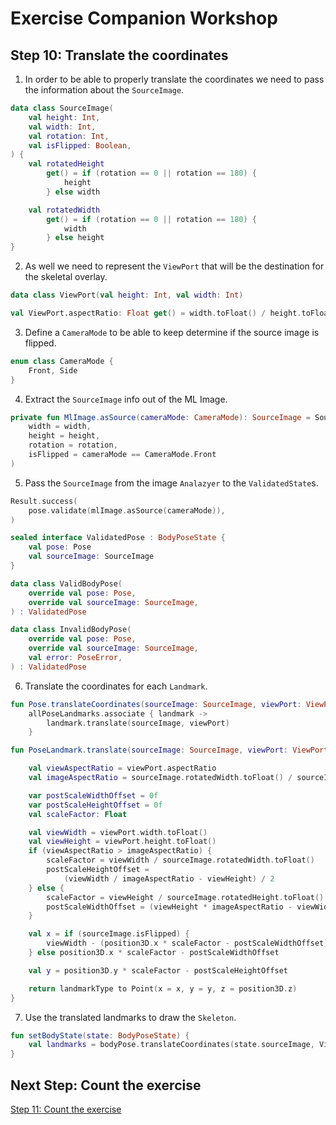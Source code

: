 # Exercise Companion Workshop

## Step 10: Translate the coordinates

1. In order to be able to properly translate the coordinates we need to pass the information about
   the `SourceImage`.

```kotlin
data class SourceImage(
    val height: Int,
    val width: Int,
    val rotation: Int,
    val isFlipped: Boolean,
) {
    val rotatedHeight
        get() = if (rotation == 0 || rotation == 180) {
            height
        } else width

    val rotatedWidth
        get() = if (rotation == 0 || rotation == 180) {
            width
        } else height
}
```

2. As well we need to represent the `ViewPort` that will be the destination for the skeletal
   overlay.

```kotlin
data class ViewPort(val height: Int, val width: Int)

val ViewPort.aspectRatio: Float get() = width.toFloat() / height.toFloat()
```

3. Define a `CameraMode` to be able to keep determine if the source image is flipped.

```kotlin
enum class CameraMode {
    Front, Side
}
```

4. Extract the `SourceImage` info out of the ML Image.

```kotlin
private fun MlImage.asSource(cameraMode: CameraMode): SourceImage = SourceImage(
    width = width,
    height = height,
    rotation = rotation,
    isFlipped = cameraMode == CameraMode.Front
)
```

5. Pass the `SourceImage` from the image `Analazyer` to the `ValidatedState`s.

```kotlin
Result.success(
    pose.validate(mlImage.asSource(cameraMode)),
)
```

```kotlin
sealed interface ValidatedPose : BodyPoseState {
    val pose: Pose
    val sourceImage: SourceImage
}

data class ValidBodyPose(
    override val pose: Pose,
    override val sourceImage: SourceImage,
) : ValidatedPose

data class InvalidBodyPose(
    override val pose: Pose,
    override val sourceImage: SourceImage,
    val error: PoseError,
) : ValidatedPose
```

6. Translate the coordinates for each `Landmark`.

```kotlin
fun Pose.translateCoordinates(sourceImage: SourceImage, viewPort: ViewPort): Map<Int, Point> =
    allPoseLandmarks.associate { landmark ->
        landmark.translate(sourceImage, viewPort)
    }

fun PoseLandmark.translate(sourceImage: SourceImage, viewPort: ViewPort): Pair<Int, Point> {

    val viewAspectRatio = viewPort.aspectRatio
    val imageAspectRatio = sourceImage.rotatedWidth.toFloat() / sourceImage.rotatedHeight.toFloat()

    var postScaleWidthOffset = 0f
    var postScaleHeightOffset = 0f
    val scaleFactor: Float

    val viewWidth = viewPort.width.toFloat()
    val viewHeight = viewPort.height.toFloat()
    if (viewAspectRatio > imageAspectRatio) {
        scaleFactor = viewWidth / sourceImage.rotatedWidth.toFloat()
        postScaleHeightOffset =
            (viewWidth / imageAspectRatio - viewHeight) / 2
    } else {
        scaleFactor = viewHeight / sourceImage.rotatedHeight.toFloat()
        postScaleWidthOffset = (viewHeight * imageAspectRatio - viewWidth) / 2
    }

    val x = if (sourceImage.isFlipped) {
        viewWidth - (position3D.x * scaleFactor - postScaleWidthOffset)
    } else position3D.x * scaleFactor - postScaleWidthOffset

    val y = position3D.y * scaleFactor - postScaleHeightOffset

    return landmarkType to Point(x = x, y = y, z = position3D.z)
}
```

7. Use the translated landmarks to draw the `Skeleton`.

```kotlin
fun setBodyState(state: BodyPoseState) {
    val landmarks = bodyPose.translateCoordinates(state.sourceImage, ViewPort(height, width))
}
```

## Next Step: Count the exercise

[Step 11: Count the exercise](../../tree/step_11)
